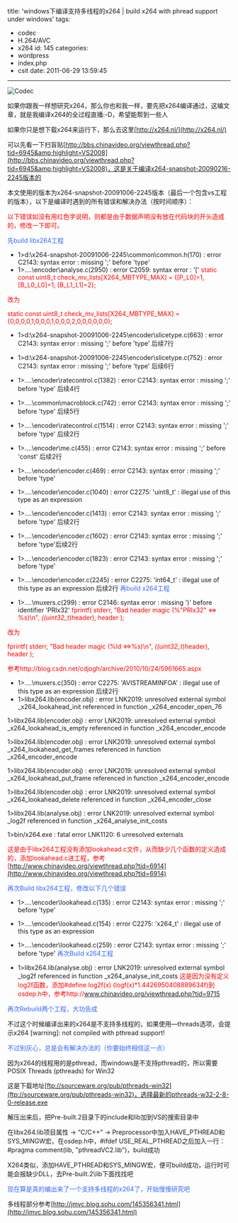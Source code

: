 title: 'windows下编译支持多线程的x264 | build x264 with phread support under windows'
tags:
  - codec
  - H.264/AVC
  - x264
id: 145
categories:
  - wordpress
  - index.php
  - csit
date: 2011-06-29 13:59:45
---

![](http://localhostr.com/file/Hg35SDA/codec.gif "Codec")

如果你跟我一样想研究x264，那么你也和我一样，要先把x264编译通过，这编文章，就是我编译x264的全过程直播:-D，希望能帮到一些人

如果你只是想下载x264来运行下，那么去这里[http://x264.nl/](http://x264.nl/)

<!--more-->

可以先看一下扫盲贴[http://bbs.chinavideo.org/viewthread.php?tid=6945&amp;highlight=VS2008](http://bbs.chinavideo.org/viewthread.php?tid=6945&amp;highlight=VS2008)，这是关于编译x264-snapshot-20090216-2245版本的

本文使用的版本为x264-snapshot-20091006-2245版本（最后一个包含vs工程的版本），以下是编译时遇到的所有错误和解决办法（按时间顺序）：

<span style="color: #ff0000;">以下错误如没有用红色字说明，则都是由于数据声明没有放在代码块的开头造成的，修改一下即可。</span>

<span style="color: #3366ff;">先build libx264工程</span>

*   1&gt;d:\x264-snapshot-20091006-2245\common\common.h(170) :
error C2143: syntax error : missing ';' before 'type'
*   1&gt;..\..\encoder\analyse.c(2950) : error C2059: syntax
error : '['
<span style="color: #ff0000;">static const uint8_t check_mv_lists[X264_MBTYPE_MAX] =</span>
<span style="color: #ff0000;">{[P_L0]=1, [B_L0_L0]=1, [B_L1_L1]=2};</span>

<span style="color: #ff0000;">改为</span>

<span style="color: #ff0000;">static const uint8_t check_mv_lists[X264_MBTYPE_MAX] =</span>
<span style="color: #ff0000;">{0,0,0,0,1,0,0,0,1,0,0,0,2,0,0,0,0,0,0};</span>

*   1&gt;d:\x264-snapshot-20091006-2245\encoder\slicetype.c(663)
: error C2143: syntax error : missing ';' before 'type' 后续7行
*   1&gt;d:\x264-snapshot-20091006-2245\encoder\slicetype.c(752)
: error C2143: syntax error : missing ';' before 'type' 后续6行
*   1&gt;..\..\encoder\ratecontrol.c(1382) : error C2143: syntax
error : missing ';' before 'type' 后续4行
*   1&gt;..\..\common\macroblock.c(742) : error C2143: syntax
error : missing ';' before 'type' 后续5行
*   1&gt;..\..\encoder\ratecontrol.c(1514) : error C2143: syntax
error : missing ';' before 'type' 后续2行
*   1&gt;..\..\encoder\me.c(455) : error C2143: syntax error : missing
';' before 'const' 后续2行
*   1&gt;..\..\encoder\encoder.c(469) : error C2143: syntax error
: missing ';' before 'type'
*   1&gt;..\..\encoder\encoder.c(1040) : error C2275: 'uint8_t' :
illegal use of this type as an expression
*   1&gt;..\..\encoder\encoder.c(1413) : error C2143: syntax
error : missing ';' before 'type' 后续2行
*   1&gt;..\..\encoder\encoder.c(1602) : error C2143: syntax
error : missing ';' before 'type'后续2行
*   1&gt;..\..\encoder\encoder.c(1823) : error C2143: syntax
error : missing ';' before 'type'
*   1&gt;..\..\encoder\encoder.c(2245) : error C2275: 'int64_t' :
illegal use of this type as an expression 后续2行
<span style="color: #3366ff;">再build x264工程</span>

*   1&gt;..\..\muxers.c(299) : error C2146: syntax error :
missing ')' before identifier 'PRIx32'
<span style="color: #ff0000;">fprintf( stderr, "Bad header magic (%"PRIx32" &lt;=&gt; %s)\n", *((uint32_t*)header), header );</span>

<span style="color: #ff0000;">改为</span>

<span style="color: #ff0000;">fprintf( stderr, "Bad header magic (%ld &lt;=&gt;%s)\n", *((uint32_t*)header), header );</span>

<span style="color: #ff0000;">参考http://blog.csdn.net/cdjogh/archive/2010/10/24/5961665.aspx</span>

*   1&gt;..\..\muxers.c(350) : error C2275: 'AVISTREAMINFOA' :
illegal use of this type as an expression 后续2行
*   1&gt;libx264.lib(encoder.obj) : error LNK2019: unresolved
external symbol _x264_lookahead_init referenced in function
_x264_encoder_open_76

1&gt;libx264.lib(encoder.obj) : error LNK2019: unresolved
external symbol _x264_lookahead_is_empty referenced in function
_x264_encoder_encode

1&gt;libx264.lib(encoder.obj) : error LNK2019: unresolved
external symbol _x264_lookahead_get_frames referenced in function
_x264_encoder_encode

1&gt;libx264.lib(encoder.obj) : error LNK2019: unresolved
external symbol _x264_lookahead_put_frame referenced in function
_x264_encoder_encode

1&gt;libx264.lib(encoder.obj) : error LNK2019: unresolved
external symbol _x264_lookahead_delete referenced in function
_x264_encoder_close

1&gt;libx264.lib(analyse.obj) : error LNK2019: unresolved
external symbol _log2f referenced in function _x264_analyse_init_costs

1&gt;bin/x264.exe : fatal error LNK1120: 6 unresolved
externals

<span style="color: #ff0000;">这是由于libx264工程没有添加lookahead.c文件，从而缺少几个函数的定义造成的，添加lookahead.c进工程，参考[http://www.chinavideo.org/viewthread.php?tid=6914](http://www.chinavideo.org/viewthread.php?tid=6914)</span>

<span style="color: #3366ff;">再次Build libx264工程，修改以下几个错误</span>

*   1&gt;..\..\encoder\lookahead.c(135) : error C2143: syntax
error : missing ';' before 'type'
*   1&gt;..\..\encoder\lookahead.c(154) : error C2275: 'x264_t' :
illegal use of this type as an expression
*   1&gt;..\..\encoder\lookahead.c(259) : error C2143: syntax error
: missing ';' before 'type'
<span style="color: #3366ff;">再次Build x264工程</span>

*   1&gt;libx264.lib(analyse.obj) : error LNK2019: unresolved
external symbol _log2f referenced in function _x264_analyse_init_costs
<span style="color: #ff0000;">这是因为没有定义log2f函数，添加#define</span>
<span style="color: #ff0000;">log2f(x) (logf(x)*1.4426950408889634f)到osdep.h中，参考http://www.chinavideo.org/viewthread.php?tid=9715</span>

<span style="color: #3366ff;">再次Rebuild两个工程，大功告成</span>

不过这个时候编译出来的x264是不支持多线程的，如果使用—threads选项，会提示x264
[warning]: not compiled with pthread support!

<span style="color: #3366ff;">不过别灰心，总是会有解决办法的（你要始终相信这一点）</span>

因为x264的线程用的是pthread，而windows是不支持pthread的，所以需要POSIX Threads (pthreads) for Win32

这是下载地址[ftp://sourceware.org/pub/pthreads-win32](ftp://sourceware.org/pub/pthreads-win32)，选择最新的pthreads-w32-2-8-0-release.exe

解压出来后，把Pre-built.2目录下的include和lib加到VS的搜索目录中

在libx264.lib项目属性 -&gt; “C/C++” -&gt; Preprocessor中加入HAVE_PTHREAD和SYS_MINGW宏，在osdep.h中，#ifdef USE_REAL_PTHREAD之后加入一行：#pragma
comment(lib, "pthreadVC2.lib")，build成功

X264类似，添加HAVE_PTHREAD和SYS_MINGW宏，便可build成功，运行时可能会报缺少DLL，去Pre-built.2\lib下面找找吧

<span style="color: #3366ff;">现在算是真的编出来了一个支持多线程的x264了，开始慢慢研究吧</span>

多线程部分参考[http://jmvc.blog.sohu.com/145356341.html](http://jmvc.blog.sohu.com/145356341.html)